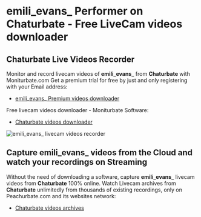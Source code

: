 # emili_evans_ Performer on Chaturbate - Free LiveCam videos downloader

## Chaturbate Live Videos Recorder

Monitor and record livecam videos of **emili_evans_** from **Chaturbate** with Moniturbate.com
Get a premium trial for free by just and only registering with your Email address:
* [emili_evans_ Premium videos downloader](https://moniturbate.com/request-demo-licence-key.html)

Free livecam videos downloader - Moniturbate Software:
* [Chaturbate videos downloader](https://moniturbate.com/moniturbate-download-software.html)

![emili_evans_ livecam videos recorder](https://peachurnet.com/templates/moniturbate-software.png)


## Capture emili_evans_ videos from the Cloud and watch your recordings on Streaming

Without the need of downloading a software, capture **emili_evans_** livecam videos from **Chaturbate** 100% online.
Watch Livecam archives from **Chaturbate** unlimitedly from thousands of existing recordings, only on Peachurbate.com and its websites network:
* [Chaturbate videos archives](https://peachurnet.com/)